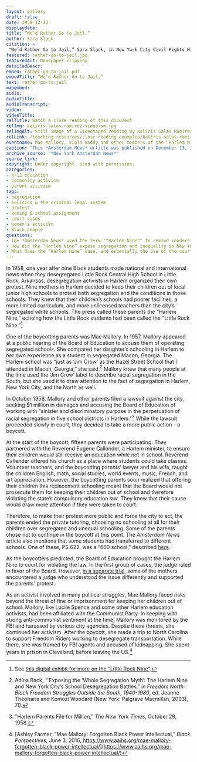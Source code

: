 ```yaml
--- 
layout: gallery
draft: false
date: 1958-12-13
displaydate: 
title: “We’d Rather Go to Jail.”
author: Sara Slack
citation: >
 "We’d Rather Go to Jail,” Sara Slack, in New York City Civil Rights History Project, Accessed: [Month Day, Year], https://nyccivilrightshistory.org/gallery/rather-go-to-jail.
featured: rather-go-to-jail.jpg
featuredAlt: Newspaper clipping
detailedDescr: 
embed: rather-go-to-jail.pdf
embedTitle: “We’d Rather Go to Jail.”
text: rather-go-to-jail
mapembed: 
audio: 
audioTitle: 
audioTranscript: 
video: 
videoTitle: 
relTitle: Watch a close reading of this document
relImg: kaliris-salas-ramirez-video-sm.jpg
relImgAlt: Still image of a videotaped reading by Kaliris Salas Ramirez
relLink: /teaching-resources/close-reading-examples/kaliris-salas-ramirez-video/
eventname: Mae Mallory, Viola Waddy and other members of the “Harlem Nine” boycott Harlem schools. 
caption: "This *Amsterdam News* article was published on December 13, 1958. The headline, “We’d rather go to jail,” is a quote from Mrs. Viola Waddy, a Black mother in Harlem who refused to allow her child to attend a segregated and unequal school. Waddy and others risked imprisonment for that decision."
archive_source: "*New York Amsterdam News*"
source_link: 
copyright: Under copyright. Used with permission. 
categories: 
- k-12 education
- community activism
- parent activism
tags: 
- segregation
- policing & the criminal legal system
- protest
- zoning & school assignment
- court cases
- women's activism
- Black people
questions: 
- The *Amsterdam News* used the term ""Harlem Nine"" to remind readers of the ""Little Rock Nine"" who desegregated Central High School in Little Rock, Arkansas one year earlier. How were the “Little Rock Nine” and “Harlem Nine” efforts similar, and different? How does the story of the “Harlem Nine” challenge your previous understandings of segregation and desegregation in the United States?
- How did the “Harlem Nine” expose segregation and inequality in New York City’s schools? What risks did they take? How do you think their children felt about their parents’ protests? What do you think about taking risks to fight for change that you care about? 
- What does the “Harlem Nine” case, and especially the use of the courts to punish parents who were protesting segregated schools, show us about the connection between schools and law enforcement?
--- 
```


In 1958, one year after nine Black students made national and international news when they desegregated Little Rock Central High School in Little Rock, Arkansas, desegregation activists in Harlem organized their own protest. Nine mothers in Harlem decided to keep their children out of local junior high schools to protest both segregation and the conditions in those schools. They knew that their children’s schools had poorer facilities, a more limited curriculum, and more unlicensed teachers than the city’s segregated white schools. The press called these parents the “Harlem Nine,” echoing how the Little Rock students had been called the “Little Rock Nine.”[^1]

One of the boycotting parents was Mae Mallory. In 1957, Mallory appeared at a public hearing of the Board of Education to accuse them of operating segregated schools. She compared her daughter’s schooling in Harlem to her own experience as a student in segregated Macon, Georgia. The Harlem school was “just as ‘Jim Crow’ as the Hazel Street School that I attended in Macon, Georgia,” she said.[^2] Mallory knew that many people at the time used the ‘Jim Crow’ label to describe racial segregation in the South, but she used it to draw attention to the fact of segregation in Harlem, New York City, and the North as well.

In October 1958, Mallory and other parents filed a lawsuit against the city, seeking $1 million in damages and accusing the Board of Education of working with “sinister and discriminatory purpose in the perpetuation of racial segregation in five school districts in Harlem.”[^3] While the lawsuit proceeded slowly in court, they decided to take a more public action - a boycott.

At the start of the boycott, fifteen parents were participating. They partnered with the Reverend Eugene Callender, a Harlem minister, to ensure their children would still receive an education while not in school. Reverend Callender offered his church as a place where students could take classes. Volunteer teachers, and the boycotting parents’ lawyer and his wife, taught the children English, math, social studies, world events, music, French, and art appreciation. However, the boycotting parents soon realized that offering their children this replacement schooling meant that the Board would not prosecute them for keeping their children out of school and therefore violating the state’s compulsory education law. They knew that their cause would draw more attention if they were taken to court.

Therefore, to make their protest more public and force the city to act, the parents ended the private tutoring, choosing no schooling at all for their children over segregated and unequal schooling. Some of the parents chose not to continue in the boycott at this point. The *Amsterdam News* article also mentions that some students had transferred to different schools. One of these, PS 622, was a “600 school,” described [here](./topics/boycotting-ny-schools/1965-boycott/).

As the boycotters predicted, the Board of Education brought the Harlem Nine to court for violating the law. In the first group of cases, the judge ruled in favor of the Board. However, [in a separate trial,](/topics/black-latina-women/harlem-nine/matter-of-skipwith) some of the mothers encountered a judge who understood the issue differently and supported the parents' protest.  

As an activist involved in many political struggles, Mae Mallory faced risks beyond the threat of fine or imprisonment for keeping her children out of school. Mallory, like Lucile Spence and some other Harlem education activists, had been affiliated with the Communist Party. In keeping with strong anti-communist sentiment at the time, Mallory was monitored by the FBI and harassed by various city agencies. Despite these threats, she continued her activism. After the boycott, she made a trip to North Carolina to support Freedom Riders working to desegregate transportation. While there, she was framed by FBI agents and accused of kidnapping. She spent years in prison in Cleveland, before leaving the US.[^4]

[^1]: See [this digital exhibit for more on the “Little Rock Nine”](https://nmaahc.si.edu/blog-post/little-rock-nine).

[^2]: Adina Back, “'Exposing the ‘Whole Segregation Myth’: The Harlem Nine and New York City’s School Desegregation Battles,” in *Freedom North: Black Freedom Struggles Outside the South, 1940-1980*, ed. Jeanne Theoharis and Komozi Woodard (New York: Palgrave Macmillan, 2003), 70.

[^3]: "Harlem Parents File for Million,” *The New York Times*, October 29, 1958.

[^4]: [Ashley Farmer, “Mae Mallory: Forgotten Black Power Intellectual,” *Black Perspectives,* June 3, 2016, https://www.aaihs.org/mae-mallory-forgotten-black-power-intellectual/](https://www.aaihs.org/mae-mallory-forgotten-black-power-intellectual/)
